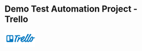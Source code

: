 # Demo Test Automation Project - Trello
<img src="images/Trello-Logo.png" alt="Trello logo" width="100">
